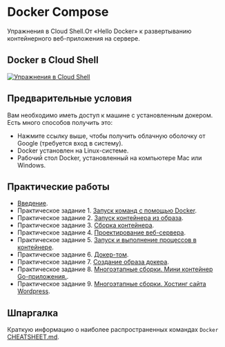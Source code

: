 # Docker Compose

Упражнения в Cloud Shell.От «Hello Docker» к развертыванию контейнерного веб-приложения на сервере.

## Docker в Cloud Shell

[![Упражнения в Cloud Shell](https://gstatic.com/cloudssh/images/open-btn.svg)](https://console.cloud.google.com/cloudshell/editor?cloudshell_git_repo=https://github.com/BosenkoTM/UC-WD.git)

## Предварительные условия

Вам необходимо иметь доступ к машине с установленным докером.
Есть много способов получить это:
* Нажмите ссылку выше, чтобы получить облачную оболочку от Google (требуется вход в систему).
* Docker установлен на Linux-системе.
* Рабочий стол Docker, установленный на компьютере Mac или Windows.

## Практические работы

- [Введение](labs/00-getting-started.md).
- Практическое задание 1. [Запуск команд с помощью Docker](https://github.com/BosenkoTM/UC-WD/blob/main/docker-compose/labs/01-hello-world.md).
- Практическое задание 2. [Запуск контейнера из образа](https://github.com/BosenkoTM/UC-WD/blob/main/docker-compose/labs/02-running-images.md).
- Практическое задание 3. [Сборка контейнера](https://github.com/BosenkoTM/UC-WD/blob/main/docker-compose/labs/03-deletion.md).
- Практическое задание 4. [Проектирование веб-сервера](https://github.com/BosenkoTM/UC-WD/blob/main/docker-compose/labs/04-port-forward.md).
- Практическое задание 5. [Запуск и выполнение процессов в контейнере](https://github.com/BosenkoTM/UC-WD/blob/main/docker-compose/labs/05-executing.md).
- Практическое задание 6. [Докер-том](https://github.com/BosenkoTM/UC-WD/blob/main/docker-compose/labs/06-volumes.md).
- Практическое задание 7. [Создание образа докера](https://github.com/BosenkoTM/UC-WD/blob/main/docker-compose/labs/07-building-an-image.md).
- Практическое задание 8. [Многоэтапные сборки. Мини контейнер Go-приложения.](https://github.com/BosenkoTM/UC-WD/blob/main/docker-compose/labs/08-multi-stage-builds.md).
- Практическое задание 9. [Многоэтапные сборки. Хостинг сайта Wordpress](https://github.com/BosenkoTM/UC-WD/blob/main/docker-compose/labs/09-multi-container.md).

## Шпаргалка

Краткую информацию о наиболее распространенных командах `Docker` [CHEATSHEET.md](CHEATSHEET.md).


